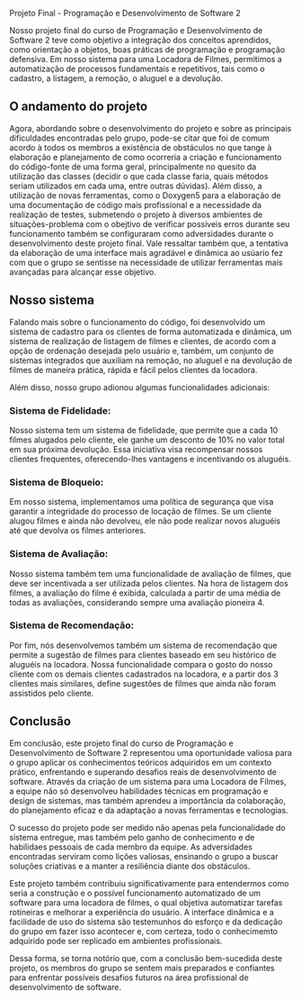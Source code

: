 Projeto Final - Programação e Desenvolvimento de Software 2

Nosso projeto final do curso de Programação e Desenvolvimento de Software 2 teve como objetivo a integração dos conceitos aprendidos, como orientação a objetos, boas práticas de programação e programação defensiva. Em nosso sistema para uma Locadora de Filmes, permitimos a automatização de processos fundamentais e repetitivos, tais como o cadastro, a listagem, a remoção, o aluguel e a devolução.

## O andamento do projeto

Agora, abordando sobre o desenvolvimento do projeto e sobre as principais dificuldades encontradas pelo grupo, pode-se citar que foi de comum acordo à todos os membros a existência de obstáculos no que tange à elaboração e planejamento de como ocorreria a criação e funcionamento do código-fonte de uma forma geral, principalmente no quesito da utilização das classes (decidir o que cada classe faria, quais métodos seriam utilizados em cada uma, entre outras dúvidas). Além disso, a utilização de novas ferramentas, como o Doxygen5 para a elaboração de uma documentação de código mais profissional e a necessidade da realização de testes, submetendo o projeto à diversos ambientes de situações-problema com o obejtivo de verificar possíveis erros durante seu funcionamento também se configuraram como adversidades durante o desenvolvimento deste projeto final. Vale ressaltar também que, a tentativa da elaboração de uma interface mais agradável e dinâmica ao usúario fez com que o grupo se sentisse na necessidade de utilizar ferramentas mais avançadas para alcançar esse objetivo. 

## Nosso sistema

Falando mais sobre o funcionamento do código, foi desenvolvido um sistema de cadastro para os clientes de forma automatizada e dinâmica, um sistema de realização de listagem de filmes e clientes, de acordo com a opção de ordenação desejada pelo usuário e, também, um conjunto de sistemas integrados que auxiliam na remoção, no aluguel e na devolução de filmes de maneira prática, rápida e fácil pelos clientes da locadora.

Além disso, nosso grupo adionou algumas funcionalidades adicionais:

### Sistema de Fidelidade:

Nosso sistema tem um sistema de fidelidade, que permite que a cada 10 filmes alugados pelo cliente, ele ganhe um desconto de 10% no valor total em sua próxima devolução. Essa iniciativa visa recompensar nossos clientes frequentes, oferecendo-lhes vantagens e incentivando os aluguéis.

### Sistema de Bloqueio:

Em nosso sistema, implementamos uma política de segurança que visa garantir a integridade do processo de locação de filmes. Se um cliente alugou filmes e ainda não devolveu, ele não pode realizar novos aluguéis até que devolva os filmes anteriores.

### Sistema de Avaliação:

Nosso sistema também tem uma funcionalidade de avaliação de filmes, que deve ser incentivada a ser utilizada pelos clientes. Na hora de listagem dos filmes, a avaliação do filme é exibida, calculada a partir de uma média de todas as avaliações, considerando sempre uma avaliação pioneira 4.

### Sistema de Recomendação:

Por fim, nós desenvolvemos também um sistema de recomendação que permite a sugestão de filmes para clientes baseado em seu histórico de aluguéis na locadora. Nossa funcionalidade compara o gosto do nosso cliente com os demais clientes cadastrados na locadora, e a partir dos 3 clientes mais similares, define sugestões de filmes que ainda não foram assistidos pelo cliente. 

## Conclusão

Em conclusão, este projeto final do curso de Programação e Desenvolvimento de Software 2 representou uma oportunidade valiosa para o grupo aplicar os conhecimentos teóricos adquiridos em um contexto prático, enfrentando e superando desafios reais de desenvolvimento de software. Através da criação de um sistema para uma Locadora de Filmes, a equipe não só desenvolveu habilidades técnicas em programação e design de sistemas, mas também aprendeu a importância da colaboração, do planejamento eficaz e da adaptação a novas ferramentas e tecnologias.

O sucesso do projeto pode ser medido não apenas pela funcionalidade do sistema entregue, mas também pelo ganho de conhecimento e de habilidaes pessoais de cada membro da equipe. As adversidades encontradas serviram como lições valiosas, ensinando o grupo a buscar soluções criativas e a manter a resiliência diante dos obstáculos.

Este projeto também contribuiu significativamente para entendermos como seria a construção e o possível funcionamento automatizado de um software para uma locadora de filmes, o qual objetiva automatizar tarefas rotineiras e melhorar a experiência do usuário. A interface dinâmica e a facilidade de uso do sistema são testemunhos do esforço e da dedicação do grupo em fazer isso acontecer e, com certeza, todo o conhecimemto adquirido pode ser replicado em ambientes profissionais.

Dessa forma, se torna notório que, com a conclusão bem-sucedida deste projeto, os membros do grupo se sentem mais preparados e confiantes para enfrentar possíveis desafios futuros na área profissional de desenvolvimento de software.


